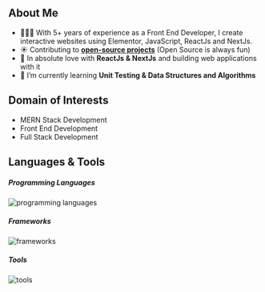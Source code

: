 <h2>About Me</h2>
  
- 👩🏻‍💻 With 5+ years of experience as a Front End Developer, I create interactive websites using Elementor, JavaScript, ReactJs and NextJs.
- ☀️ Contributing to **[open-source projects]((https://github.com/wAsI7))** (Open Source is always fun)
- 🏃 In absolute love with **ReactJs & NextJs** and building web applications with it
- 📖 I’m currently learning **Unit Testing & Data Structures and Algorithms**
    
<h2>Domain of Interests</h2>
    
- MERN Stack Development
- Front End Development
- Full Stack Development
  
<h2>Languages & Tools</h2>

<h5>Programming Languages</h5>
<p align="left">
  <img src="https://skillicons.dev/icons?i=html,css,js,ts,nodejs,mysql,mongodb" alt="programming languages" />
</p>

<h5>Frameworks</h5>
<p align="left">
  <img src="https://skillicons.dev/icons?i=react,nextjs,expressjs,jquery,redux,jest,sass,bootstrap,tailwind,materialui" alt="frameworks" />
</p>

<h5>Tools</h5>
<p align="left">
  <img src="https://skillicons.dev/icons?i=vscode,firebase" alt="tools" />
</p>
